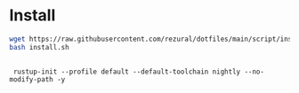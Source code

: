 # Install 

```sh
wget https://raw.githubusercontent.com/rezural/dotfiles/main/script/install.sh
bash install.sh
  
```


``` install rust nightly
 rustup-init --profile default --default-toolchain nightly --no-modify-path -y
 ```
